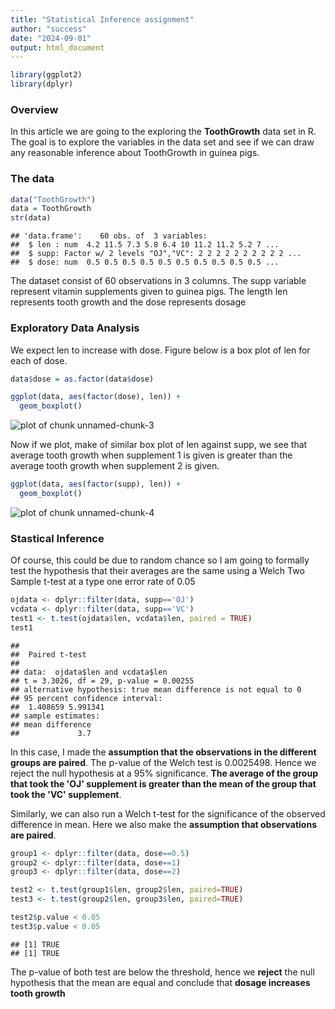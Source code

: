 ```yaml
---
title: "Statistical Inference assignment"
author: "success"
date: "2024-09-01"
output: html_document
---
```



``` r
library(ggplot2)
library(dplyr)
```

### Overview
In this article we are going to the exploring the **ToothGrowth** data set in R. The goal is to explore the variables in the data set and see if we can draw any reasonable inference about ToothGrowth in guinea pigs.

### The data

``` r
data("ToothGrowth")
data = ToothGrowth
str(data)
```

```
## 'data.frame':	60 obs. of  3 variables:
##  $ len : num  4.2 11.5 7.3 5.8 6.4 10 11.2 11.2 5.2 7 ...
##  $ supp: Factor w/ 2 levels "OJ","VC": 2 2 2 2 2 2 2 2 2 2 ...
##  $ dose: num  0.5 0.5 0.5 0.5 0.5 0.5 0.5 0.5 0.5 0.5 ...
```

The dataset consist of 60 observations in 3 columns.
The supp variable represent vitamin supplements given to guinea pigs. The length len represents tooth growth and the dose represents dosage

### Exploratory Data Analysis
We expect len to increase with dose. Figure below is a box plot of len for each of dose.

``` r
data$dose = as.factor(data$dose)

ggplot(data, aes(factor(dose), len)) + 
  geom_boxplot()
```

![plot of chunk unnamed-chunk-3](figure/unnamed-chunk-3-1.png)

Now if we plot, make of similar box plot of len against supp, we see that average tooth growth when supplement 1 is given is greater than the average tooth growth when supplement 2 is given.


``` r
ggplot(data, aes(factor(supp), len)) + 
  geom_boxplot()
```

![plot of chunk unnamed-chunk-4](figure/unnamed-chunk-4-1.png)


### Stastical Inference
Of course, this could be due to random chance so I am going to formally test the hypothesis that their averages are the same using a Welch Two Sample t-test at a type one error rate of 0.05


``` r
ojdata <- dplyr::filter(data, supp=='OJ')
vcdata <- dplyr::filter(data, supp=='VC')
test1 <- t.test(ojdata$len, vcdata$len, paired = TRUE)
test1
```

```
## 
## 	Paired t-test
## 
## data:  ojdata$len and vcdata$len
## t = 3.3026, df = 29, p-value = 0.00255
## alternative hypothesis: true mean difference is not equal to 0
## 95 percent confidence interval:
##  1.408659 5.991341
## sample estimates:
## mean difference 
##             3.7
```

In this case, I made the **assumption that the observations in the different groups are paired**. The p-value of the Welch test is 0.0025498. Hence we reject the null hypothesis at a 95% significance. **The average of the group that took the 'OJ' supplement is greater than the mean of the group that took the 'VC' supplement**.

Similarly, we can also run a Welch t-test for the significance of the observed difference in mean. Here we also make the **assumption that observations are paired**.


``` r
group1 <- dplyr::filter(data, dose==0.5)
group2 <- dplyr::filter(data, dose==1)
group3 <- dplyr::filter(data, dose==2)

test2 <- t.test(group1$len, group2$len, paired=TRUE)
test3 <- t.test(group2$len, group3$len, paired=TRUE)

test2$p.value < 0.05
test3$p.value < 0.05
```

```
## [1] TRUE
## [1] TRUE
```

The p-value of both test are below the threshold, hence we **reject** the null hypothesis that the mean are equal and conclude that **dosage increases tooth growth**
